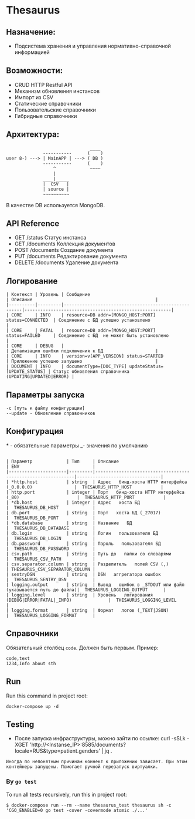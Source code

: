 # Thesaurus

## Назначение:
- Подсистема хранения и управления нормативно-справочной информацией

## Возможности:
- CRUD HTTP Restful API
- Механизм обновления инстансов
- Импорт из CSV
- Статические справочники
- Пользовательские справочники
- Гибридные справочники

## Архитектура:

```
                                ____
              -----------      (    )
user 8-) ---> | MainAPP | ---> ( DB )
              -----------      (    )
                  ^             ~~~~
                  |
              ____|_____
              |  CSV   |
              | source |
              ~~~~~~~~~~
```
В качестве DB используется MongoDB.


## API Reference
- GET /status Статус инстанса
- GET /documents Коллекция документов
- POST /documents Создание документа
- PUT /documents Редактирование документа
- DELETE /documents Удаление документа

## Логирование
```
| Контекст | Уровень | Сообщение                                            | Описание                                               |
|----------|---------|------------------------------------------------------|--------------------------------------------------------|
| CORE     | INFO    | resource=DB addr=[MONGO_HOST:PORT] status=CONNECTED  | Соединение с БД успешно установлено                    |
| CORE     | FATAL   | resource=DB addr=[MONGO_HOST:PORT] status=FAILED     | Соединение с БД  не может быть установлено             |
| CORE     | DEBUG   |                                                      | Детализация ошибки подключения к БД                    |
| CORE     | INFO    | version=v[APP_VERSION] status=STARTED                | Приложение успешно запущено                            |
| DOCUMENT | INFO    | documentType=[DOC_TYPE] updateStatus=[UPDATE_STATUS] | Статус обновления справочника (UPDATING|UPDATED|ERROR) |
```

## Параметры запуска
```
-c [путь к файлу конфигурации]
--update - Обновление справочников
```
## Конфигурация
\* - обязательные параметры
_- значения по умолчанию
```

| Параметр             | Тип     | Описание                                                     | ENV                            |
|----------------------|---------|--------------------------------------------------------------|--------------------------------|
| *http.host           | string  | Адрес   бинд-хоста HTTP интерфейса (_0.0.0.0)                |  THESAURUS_HTTP_HOST           |
| http.port            | integer | Порт   бинд-хоста HTTP интерфейса (_80)                      |  THESAURUS_HTTP_PORT           |
| *db.host             | integer | Адрес   хоста БД                                             |  THESAURUS_DB_HOST             |
| db.port              | string  | Порт   хоста БД (_27017)                                     |  THESAURUS_DB_PORT             |
| *db.database         | string  | Название   БД                                                |  THESAURUS_DB_DATABASE         |
| db.login             | string  | Логин   пользователя БД                                      |  THESAURUS_DB_LOGIN            |
| db.password          | string  | Пароль   пользователя БД                                     |  THESAURUS_DB_PASSWORD         |
| csv.path             | string  | Путь до   папки со словарями                                 |  THESAURUS_CSV_PATH            |
| csv.separator.column | string  | Разделитель   полей CSV (,)                                  | THESAURUS_CSV_SEPARATOR_COLUMN |
| sentryDSN            | string  | DSN   аггрегатора ошибок                                     |  THESAURUS_SENTRY_DSN          |
| logging.output       | string  | Вывод   ошибок в _STDOUT или файл (указывается путь до файла)|  THESAURUS_LOGGING_OUTPUT      |
| logging.level        | string  | Уровень   логирования (DEBUG|ERROR|FATAL|_INFO)              |  THESAURUS_LOGGING_LEVEL       |
| logging.format       | string  | Формат   логов (_TEXT|JSON)                                  |  THESAURUS_LOGGING_FORMAT      |
```

## Справочники
Обязательный столбец `code`. Должен быть первым.
Пример:
```
code,text
1234,Info about sth
```

## Run
Run this command in project root:
```commandLine
docker-compose up -d
```

## Testing

- После запуска инфраструктуры, можно зайти по ссылке:
curl -sSLk -XGET 'http://<Instanse_IP>:8585/documents?locale=RUS&type=patient.genders' | jq .
```
Иногда по непонятным причинам коннект к приложению зависает. При этом контейнеры запущены. Помогает ручной перезапуск виртуалки.
```

### By `go test`
To run all tests recursively, run this in project root:
```commandLine
$ docker-compose run --rm --name thesaurus_test thesaurus sh -c 'CGO_ENABLED=0 go test -cover -covermode atomic ./...'
```
